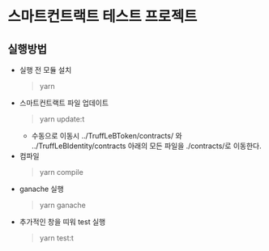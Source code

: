 # 스마트컨트랙트 테스트 프로젝트 

## 실행방법 
  - 실행 전 모듈 설치 
    > yarn	
  - 스마트컨트랙트 파일 업데이트 
    > yarn update:t
	 * 수동으로 이동시 ../TruffLeBToken/contracts/ 와 ../TruffLeBIdentity/contracts 아래의 모든 파일을 ./contracts/로 이동한다. 
  - 컴파일 
    > yarn compile 
  - ganache 실행  
    > yarn ganache
  - 추가적인 창을 띠워 test 실행  
    > yarn test:t 
